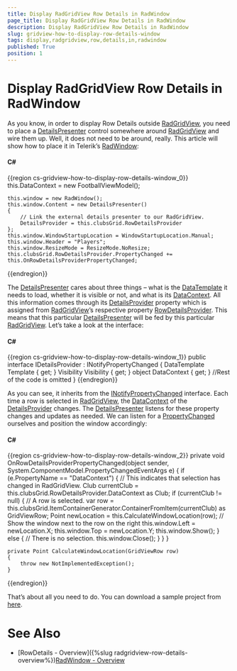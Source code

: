 ```yaml
---
title: Display RadGridView Row Details in RadWindow
page_title: Display RadGridView Row Details in RadWindow
description: Display RadGridView Row Details in RadWindow
slug: gridview-how-to-display-row-details-window
tags: display,radgridview,row,details,in,radwindow
published: True
position: 1
---
```


# Display RadGridView Row Details in RadWindow

As you know, in order to display Row Details outside [RadGridView](http://www.telerik.com/products/silverlight/gridview.aspx), you need to place a [DetailsPresenter](http://www.telerik.com/help/silverlight/telerik.windows.controls.gridview-telerik.windows.controls.gridview.detailspresenter.html) control somewhere around [RadGridView](http://www.telerik.com/products/silverlight/gridview.aspx) and wire them up. Well, it does not need to be around, really. This article will show how to place it in Telerik’s [RadWindow](http://demos.telerik.com/silverlight/#Window/FirstLook): 

#### __C#__

{{region cs-gridview-how-to-display-row-details-window_0}}
	this.DataContext = new FootballViewModel();
	
	this.window = new RadWindow();
	this.window.Content = new DetailsPresenter()
	{
	    // Link the external details presenter to our RadGridView.
	    DetailsProvider = this.clubsGrid.RowDetailsProvider
	};
	this.window.WindowStartupLocation = WindowStartupLocation.Manual;
	this.window.Header = "Players";
	this.window.ResizeMode = ResizeMode.NoResize;
	this.clubsGrid.RowDetailsProvider.PropertyChanged += this.OnRowDetailsProviderPropertyChanged;
{{endregion}}

The [DetailsPresenter](http://www.telerik.com/help/silverlight/telerik.windows.controls.gridview-telerik.windows.controls.gridview.detailspresenter.html) cares about three things – what is the [DataTemplate](http://msdn.microsoft.com/en-us/library/system.windows.datatemplate.aspx) it needs to load, whether it is visible or not, and what is its [DataContext](http://msdn.microsoft.com/en-us/library/system.windows.frameworkelement.datacontext.aspx). All this information comes through its [DetailsProvider](http://www.telerik.com/help/silverlight/telerik.windows.controls.gridview-telerik.windows.controls.gridview.detailspresenter-detailsprovider.html) property which is assigned from [RadGridView](http://www.telerik.com/products/silverlight/gridview.aspx)’s respective property [RowDetailsProvider](http://www.telerik.com/help/silverlight/telerik.windows.controls.gridview-telerik.windows.controls.gridview.gridviewdatacontrol-rowdetailsprovider.html). This means that this particular [DetailsPresenter](http://www.telerik.com/help/silverlight/telerik.windows.controls.gridview-telerik.windows.controls.gridview.detailspresenter.html) will be fed by this particular [RadGridView](http://www.telerik.com/products/silverlight/gridview.aspx). Let’s take a look at the interface:

#### __C#__

{{region cs-gridview-how-to-display-row-details-window_1}}
	public interface IDetailsProvider : INotifyPropertyChanged
	{
	    DataTemplate Template { get; }
	    Visibility Visibility { get; }
	    object DataContext { get; }
	    //Rest of the code is omitted
	}
{{endregion}}

As you can see, it inherits from the [INotifyPropertyChanged](http://msdn.microsoft.com/en-us/library/system.componentmodel.inotifypropertychanged.aspx) interface. Each time a row is selected in [RadGridView](http://www.telerik.com/products/silverlight/gridview.aspx), the [DataContext](http://msdn.microsoft.com/en-us/library/system.windows.frameworkelement.datacontext.aspx) of the [DetailsProvider](http://www.telerik.com/help/silverlight/telerik.windows.controls.gridview-telerik.windows.controls.gridview.detailspresenter-detailsprovider.html) changes. The [DetailsPresenter](http://www.telerik.com/help/silverlight/telerik.windows.controls.gridview-telerik.windows.controls.gridview.detailspresenter.html) listens for these property changes and updates as needed. We can listen for a [PropertyChanged](http://msdn.microsoft.com/en-us/library/system.componentmodel.inotifypropertychanged.propertychanged.aspx) ourselves and position the window accordingly:

#### __C#__

{{region cs-gridview-how-to-display-row-details-window_2}}
	private void OnRowDetailsProviderPropertyChanged(object sender, System.ComponentModel.PropertyChangedEventArgs e)
	{
	    if (e.PropertyName == "DataContext")
	    {
	        // This indicates that selection has changed in RadGridView.
	        Club currentClub = this.clubsGrid.RowDetailsProvider.DataContext as Club;
	        if (currentClub != null)
	        {
	            // A row is selected.
	            var row = this.clubsGrid.ItemContainerGenerator.ContainerFromItem(currentClub) as GridViewRow;
	            Point newLocation = this.CalculateWindowLocation(row);
	            // Show the window next to the row on the right
	            this.window.Left = newLocation.X;
	            this.window.Top = newLocation.Y;
	            this.window.Show();
	        }
	        else
	        {
	            // There is no selection.
	            this.window.Close();
	        }
	    }
	}
	
	private Point CalculateWindowLocation(GridViewRow row)
	{
	    throw new NotImplementedException();
	}
{{endregion}}

That’s about all you need to do. You can download a sample project from [here](http://blogs.telerik.com/Libraries/RossenHristov/RowDetailsInRadWindowSources.sflb).

# See Also

 * [RowDetails - Overview]({%slug radgridview-row-details-overview%})[RadWindow - Overview](B911CE0E-1A02-44B8-BA96-5FCDF57E0E9B)
